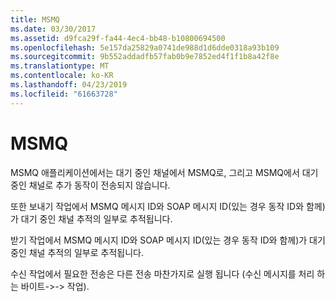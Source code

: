 ```yaml
---
title: MSMQ
ms.date: 03/30/2017
ms.assetid: d9fca29f-fa44-4ec4-bb48-b10800694500
ms.openlocfilehash: 5e157da25829a0741de988d1d6dde0318a93b109
ms.sourcegitcommit: 9b552addadfb57fab0b9e7852ed4f1f1b8a42f8e
ms.translationtype: MT
ms.contentlocale: ko-KR
ms.lasthandoff: 04/23/2019
ms.locfileid: "61663728"
---
```

# <a name="msmq"></a>MSMQ
MSMQ 애플리케이션에서는 대기 중인 채널에서 MSMQ로, 그리고 MSMQ에서 대기 중인 채널로 추가 동작이 전송되지 않습니다.  
  
 또한 보내기 작업에서 MSMQ 메시지 ID와 SOAP 메시지 ID(있는 경우 동작 ID와 함께)가 대기 중인 채널 추적의 일부로 추적됩니다.  
  
 받기 작업에서 MSMQ 메시지 ID와 SOAP 메시지 ID(있는 경우 동작 ID와 함께)가 대기 중인 채널 추적의 일부로 추적됩니다.  
  
 수신 작업에서 필요한 전송은 다른 전송 마찬가지로 실행 됩니다 (수신 메시지를 처리 하는 바이트->-> 작업).
